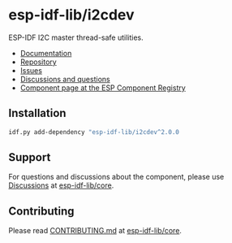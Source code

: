 # esp-idf-lib/i2cdev

ESP-IDF I2C master thread-safe utilities.

* [Documentation](https://esp-idf-lib.github.io/i2cdev/)
* [Repository](https://github.com/esp-idf-lib/i2cdev)
* [Issues](https://github.com/esp-idf-lib/i2cdev/issues)
* [Discussions and questions](https://github.com/esp-idf-lib/core/discussions)
* [Component page at the ESP Component Registry](https://components.espressif.com/components/esp-idf-lib/i2cdev)

## Installation

```sh
idf.py add-dependency "esp-idf-lib/i2cdev^2.0.0
```

## Support

For questions and discussions about the component, please use
[Discussions](https://github.com/esp-idf-lib/core/discussions)
at [esp-idf-lib/core](https://github.com/esp-idf-lib/core).

## Contributing

Please read [CONTRIBUTING.md](https://github.com/esp-idf-lib/core/blob/main/CONTRIBUTING.md)
at [esp-idf-lib/core](https://github.com/esp-idf-lib/core).
